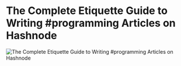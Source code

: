 # The Complete Etiquette Guide to Writing #programming Articles on Hashnode

![The Complete Etiquette Guide to Writing #programming Articles on Hashnode](The%20Complete%20Etiquette%20Guide%20to%20Writing%20#programming%20Articles%20on%20Hashnode.gif)


